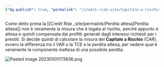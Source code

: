 ```yaml
---
{"dg-publish": true, "permalink": "/credit-risk-site/Capitale-a-rischio/"}
---
```






Come detto prima la [[Credit Risk _site/permalink/Perdita attesa\|Perdita attesa]] non è veramente la misura che è legata al rischio, perché appunto è attesa e quindi compensata dai profitti generati dagli interessi richiesti per i prestiti.
Si decide quindi di calcolare la misura del **Capitale a Rischio** (CAR), ovvero la differenza tra il VAR o la TCE e la perdita attesa, per vedere qual è veramente la componente inattesa di una possibile perdita.

![Pasted image 20230501173836.png](/img/user/Credit%20Risk%20_site/allegati/Pasted%20image%2020230501173836.png)

<style> .container {font-family: sans-serif; text-align: center;} .button-wrapper button {z-index: 1;height: 40px; width: 100px; margin: 10px;padding: 5px;} .excalidraw .App-menu_top .buttonList { display: flex;} .excalidraw-wrapper { height: 800px; margin: 50px; position: relative;} :root[dir="ltr"] .excalidraw .layer-ui__wrapper .zen-mode-transition.App-menu_bottom--transition-left {transform: none;} </style><script src="https://cdn.jsdelivr.net/npm/react@17/umd/react.production.min.js"></script><script src="https://cdn.jsdelivr.net/npm/react-dom@17/umd/react-dom.production.min.js"></script><script type="text/javascript" src="https://cdn.jsdelivr.net/npm/@excalidraw/excalidraw@0/dist/excalidraw.production.min.js"></script><div id="Capitale_a_rischio_2023-05-01_1740.32.excalidraw.md1"></div><script>(function(){const InitialData={"type":"excalidraw","version":2,"source":"https://excalidraw.com","elements":[{"type":"image","version":248,"versionNonce":236284084,"isDeleted":false,"id":"oGeiCj2ryYeUPN6wVMS8d","fillStyle":"hachure","strokeWidth":1,"strokeStyle":"solid","roughness":1,"opacity":100,"angle":0,"x":-237.46965157248758,"y":-386.5945212720176,"strokeColor":"transparent","backgroundColor":"transparent","width":916.406594840706,"height":508.08833383305273,"seed":170377228,"groupIds":[],"roundness":null,"boundElements":[],"updated":1682955814876,"link":null,"locked":false,"status":"pending","fileId":"69d60c5d54d1d85a42f3adaba44794c48064039b","scale":[1,1]},{"type":"text","version":325,"versionNonce":1730047116,"isDeleted":false,"id":"PCu7MHQy","fillStyle":"hachure","strokeWidth":1,"strokeStyle":"solid","roughness":1,"opacity":100,"angle":0,"x":-183.77230072021484,"y":137.78394317626953,"strokeColor":"#364fc7","backgroundColor":"transparent","width":811,"height":124,"seed":1206661004,"groupIds":[],"roundness":null,"boundElements":[],"updated":1682955764067,"link":null,"locked":false,"fontSize":20,"fontFamily":1,"text":"Abbiamo la distribuzione delle perdite sul nostro portafoglio.\nLa media di queste perdite è il valore atteso, ovvero l'expected loss.\nQuesto valore atteso ha la sua varianza che rappresenta la perdita inattesa.\nSe prendiamo il VAR e gli leviamo la perdita attesa troviamo il Capitale a Rischio\n","rawText":"Abbiamo la distribuzione delle perdite sul nostro portafoglio.\nLa media di queste perdite è il valore atteso, ovvero l'expected loss.\nQuesto valore atteso ha la sua varianza che rappresenta la perdita inattesa.\nSe prendiamo il VAR e gli leviamo la perdita attesa troviamo il Capitale a Rischio\n","baseline":117,"textAlign":"left","verticalAlign":"top","containerId":null,"originalText":"Abbiamo la distribuzione delle perdite sul nostro portafoglio.\nLa media di queste perdite è il valore atteso, ovvero l'expected loss.\nQuesto valore atteso ha la sua varianza che rappresenta la perdita inattesa.\nSe prendiamo il VAR e gli leviamo la perdita attesa troviamo il Capitale a Rischio\n"},{"id":"B7hzmRTjWeg46w_JrtaUn","type":"rectangle","x":130.21661052100603,"y":160.21751497495643,"width":147.1026611328126,"height":29.211774553571445,"angle":0,"strokeColor":"#d9480f","backgroundColor":"transparent","fillStyle":"hachure","strokeWidth":1,"strokeStyle":"solid","roughness":1,"opacity":100,"groupIds":[],"roundness":{"type":3},"seed":1144584972,"version":39,"versionNonce":797519500,"isDeleted":false,"boundElements":null,"updated":1682955772901,"link":null,"locked":false},{"id":"wA6gOilcp7kqt4Gzdbv-h","type":"rectangle","x":-48.18444277140475,"y":2.681983794710902,"width":115.80418178013394,"height":32.34170096261158,"angle":0,"strokeColor":"#d9480f","backgroundColor":"transparent","fillStyle":"hachure","strokeWidth":1,"strokeStyle":"solid","roughness":1,"opacity":100,"groupIds":[],"roundness":{"type":3},"seed":1271910452,"version":56,"versionNonce":1136050484,"isDeleted":false,"boundElements":null,"updated":1682955846226,"link":null,"locked":false},{"id":"BTzXn4D8m9JQgnfuBnuZp","type":"rectangle","x":443.2009680823902,"y":189.42928952852787,"width":164.83843122209805,"height":26.08206612723211,"angle":0,"strokeColor":"#2b8a3e","backgroundColor":"transparent","fillStyle":"hachure","strokeWidth":1,"strokeStyle":"solid","roughness":1,"opacity":100,"groupIds":[],"roundness":{"type":3},"seed":345313804,"version":32,"versionNonce":1428781580,"isDeleted":false,"boundElements":null,"updated":1682955795947,"link":null,"locked":false},{"id":"2ZLLVEnecT5UVic90hdAX","type":"rectangle","x":94.7450703424347,"y":66.32216411000104,"width":146.05930873325894,"height":27.125287737165195,"angle":0,"strokeColor":"#862e9c","backgroundColor":"transparent","fillStyle":"hachure","strokeWidth":1,"strokeStyle":"solid","roughness":1,"opacity":100,"groupIds":[],"roundness":{"type":3},"seed":679893132,"version":42,"versionNonce":478711860,"isDeleted":false,"boundElements":null,"updated":1682955851273,"link":null,"locked":false},{"id":"2YBtOGGOtl_LoSrjzLxmn","type":"rectangle","x":444.24423328886326,"y":215.51135565575998,"width":193.00694056919656,"height":18.779122488839334,"angle":0,"strokeColor":"#862e9c","backgroundColor":"transparent","fillStyle":"hachure","strokeWidth":1,"strokeStyle":"solid","roughness":1,"opacity":100,"groupIds":[],"roundness":{"type":3},"seed":2096961588,"version":58,"versionNonce":1649289612,"isDeleted":false,"boundElements":null,"updated":1682955810123,"link":null,"locked":false},{"id":"e5TE8es6jKnONu0GXX8aF","type":"rectangle","x":-32.955683511401105,"y":-292.0493777929912,"width":141.1906602647569,"height":33.269076877170164,"angle":0,"strokeColor":"#2b8a3e","backgroundColor":"transparent","fillStyle":"hachure","strokeWidth":1,"strokeStyle":"solid","roughness":1,"opacity":100,"groupIds":[],"roundness":{"type":3},"seed":976141580,"version":20,"versionNonce":842243892,"isDeleted":false,"boundElements":null,"updated":1682955862787,"link":null,"locked":false}],"appState":{"theme":"light","viewBackgroundColor":"#ffffff","currentItemStrokeColor":"#2b8a3e","currentItemBackgroundColor":"transparent","currentItemFillStyle":"hachure","currentItemStrokeWidth":1,"currentItemStrokeStyle":"solid","currentItemRoughness":1,"currentItemOpacity":100,"currentItemFontFamily":1,"currentItemFontSize":20,"currentItemTextAlign":"left","currentItemStartArrowhead":null,"currentItemEndArrowhead":"arrow","scrollX":520.4795296078638,"scrollY":409.7716898725268,"zoom":{"value":0.9},"currentItemRoundness":"round","gridSize":null,"colorPalette":{}},"files":{}};InitialData.scrollToContent=true;App=()=>{const e=React.useRef(null),t=React.useRef(null),[n,i]=React.useState({width:void 0,height:void 0});return React.useEffect(()=>{i({width:t.current.getBoundingClientRect().width,height:t.current.getBoundingClientRect().height});const e=()=>{i({width:t.current.getBoundingClientRect().width,height:t.current.getBoundingClientRect().height})};return window.addEventListener("resize",e),()=>window.removeEventListener("resize",e)},[t]),React.createElement(React.Fragment,null,React.createElement("div",{className:"excalidraw-wrapper",ref:t},React.createElement(ExcalidrawLib.Excalidraw,{ref:e,width:n.width,height:n.height,initialData:InitialData,viewModeEnabled:!0,zenModeEnabled:!0,gridModeEnabled:!1})))},excalidrawWrapper=document.getElementById("Capitale_a_rischio_2023-05-01_1740.32.excalidraw.md1");ReactDOM.render(React.createElement(App),excalidrawWrapper);})();</script>

